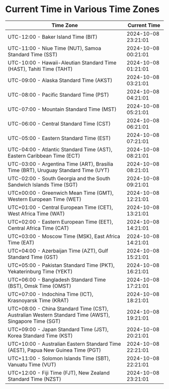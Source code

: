 # Current Time in Various Time Zones

| Time Zone | Current Time |
|-----------|--------------|
| UTC-12:00 - Baker Island Time (BIT) | 2024-10-08 23:21:01 |
| UTC-11:00 - Niue Time (NUT), Samoa Standard Time (SST) | 2024-10-08 00:21:01 |
| UTC-10:00 - Hawaii-Aleutian Standard Time (HAST), Tahiti Time (TAHT) | 2024-10-08 01:21:01 |
| UTC-09:00 - Alaska Standard Time (AKST) | 2024-10-08 03:21:01 |
| UTC-08:00 - Pacific Standard Time (PST) | 2024-10-08 04:21:01 |
| UTC-07:00 - Mountain Standard Time (MST) | 2024-10-08 05:21:01 |
| UTC-06:00 - Central Standard Time (CST) | 2024-10-08 06:21:01 |
| UTC-05:00 - Eastern Standard Time (EST) | 2024-10-08 07:21:01 |
| UTC-04:00 - Atlantic Standard Time (AST), Eastern Caribbean Time (ECT) | 2024-10-08 08:21:01 |
| UTC-03:00 - Argentina Time (ART), Brasília Time (BRT), Uruguay Standard Time (UYT) | 2024-10-08 08:21:01 |
| UTC-02:00 - South Georgia and the South Sandwich Islands Time (SGT) | 2024-10-08 09:21:01 |
| UTC±00:00 - Greenwich Mean Time (GMT), Western European Time (WET) | 2024-10-08 12:21:01 |
| UTC+01:00 - Central European Time (CET), West Africa Time (WAT) | 2024-10-08 13:21:01 |
| UTC+02:00 - Eastern European Time (EET), Central Africa Time (CAT) | 2024-10-08 14:21:01 |
| UTC+03:00 - Moscow Time (MSK), East Africa Time (EAT) | 2024-10-08 14:21:01 |
| UTC+04:00 - Azerbaijan Time (AZT), Gulf Standard Time (GST) | 2024-10-08 15:21:01 |
| UTC+05:00 - Pakistan Standard Time (PKT), Yekaterinburg Time (YEKT) | 2024-10-08 16:21:01 |
| UTC+06:00 - Bangladesh Standard Time (BST), Omsk Time (OMST) | 2024-10-08 17:21:01 |
| UTC+07:00 - Indochina Time (ICT), Krasnoyarsk Time (KRAT) | 2024-10-08 18:21:01 |
| UTC+08:00 - China Standard Time (CST), Australian Western Standard Time (AWST), Singapore Time (SGT) | 2024-10-08 19:21:01 |
| UTC+09:00 - Japan Standard Time (JST), Korea Standard Time (KST) | 2024-10-08 20:21:01 |
| UTC+10:00 - Australian Eastern Standard Time (AEST), Papua New Guinea Time (PGT) | 2024-10-08 22:21:01 |
| UTC+11:00 - Solomon Islands Time (SBT), Vanuatu Time (VUT) | 2024-10-08 22:21:01 |
| UTC+12:00 - Fiji Time (FJT), New Zealand Standard Time (NZST) | 2024-10-08 23:21:01 |
